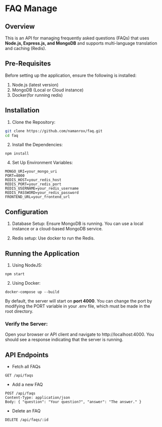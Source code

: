 # FAQ Manage

## Overview

This is an API for managing frequently asked questions (FAQs) that uses **Node.js, Express.js, and MongoDB** and supports multi-language translation and caching (Redis).

## Pre-Requisites

Before setting up the application, ensure the following is installed:

1. Node.js (latest version)
2. MongoDB (Local or Cloud instance)
3. Docker(for running redis)

## Installation

1. Clone the Repository:

```bash
git clone https://github.com/namanrox/faq.git
cd faq
```

2. Install the Dependencies:
```
npm install
```

4. Set Up Environment Variables:
```
MONGO_URI=your_mongo_uri
PORT=4000
REDIS_HOST=your_redis_host
REDIS_PORT=your_redis_port
REDIS_USERNAME=your_redis_username
REDIS_PASSWORD=your_redis_password
FRONTEND_URL=your_frontend_url
```

## Configuration
1. Database Setup: Ensure MongoDB is running. You can use a local instance or a cloud-based MongoDB service.

2. Redis setup: Use docker to run the Redis.

## Running the Application
1. Using NodeJS:
```
npm start
```
2. Using Docker:
```
docker-compose up --build
```
By default, the server will start on **port 4000**. You can change the port by modifying the PORT variable in your .env file, which must be made in the root directory.

### Verify the Server:
Open your browser or API client and navigate to http://localhost:4000. You should see a response indicating that the server is running.

## API Endpoints

- Fetch all FAQs
```
GET /api/faqs
```

- Add a new FAQ
```
POST /api/faqs
Content-Type: application/json
Body: { "question": "Your question?", "answer": "The answer." }
```

- Delete an FAQ
```
DELETE /api/faqs/:id
```
